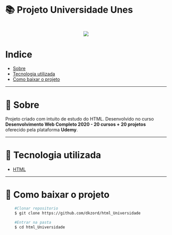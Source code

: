 # 📚 Projeto Universidade Unes

<h1 align="center">
    <img src="https://ik.imagekit.io/dkzord/fotos-projetos_Yvb4r53hW5.PNG">
</h1>

# Indice
- [Sobre](#-sobre)
- [Tecnologia utilizada](#-tecnologia-utilizada)
- [Como baixar o projeto](#-como-baixar-o-projeto)

---

# 📜 Sobre

Projeto criado com intuito de estudo do HTML. Desenvolvido no curso **Desenvolvimento Web Completo 2020 - 20 cursos + 20 projetos** oferecido pela plataforma **Udemy**.  

---

# 📘 Tecnologia utilizada

- [HTML](https://www.w3schools.com/html/)


---
# 📁 Como baixar o projeto

```bash
    #Clonar repositorio
    $ git clone https://github.com/dkzord/html_Universidade

    #Entrar na pasta
    $ cd html_Universidade
```